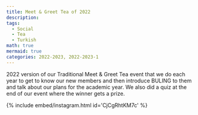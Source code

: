 ```yaml
---
title: Meet & Greet Tea of 2022
description:
tags:
  - Social
  - Tea
  - Turkish
math: true
mermaid: true
categories: 2022-2023, 2022-2023-1
---
```

2022 version of our Traditional Meet & Greet Tea event that we do each year to get to know our new members and then introduce BULING to them and talk about our plans for the academic year. We also did a quiz at the end of our event where the winner gets a prize.

{% include embed/instagram.html id='CjCgRhtKM7c' %}